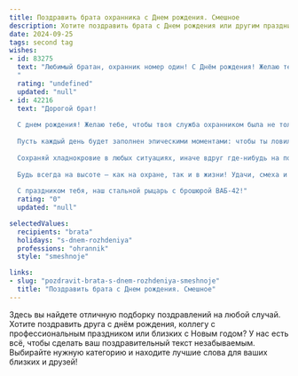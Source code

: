 ```yaml
---
title: Поздравить брата охранника c Днем рождения. Смешное
description: Хотите поздравить брата c Днем рождения или другим праздником? Наш ИИ создаст незабываемое поздравление, а вы обязательно выделитесь среди других.  
date: 2024-09-25
tags: second tag
wishes:
- id: 83275
  text: "Любимый братан, охранник номер один! С Днём рождения! Желаю тебе, чтобы твоя жизнь была настолько безопасной, что даже злодеи обходили бы её стороной, а преступники предпочитали бы сдаваться, лишь увидев твоё фото на \"Разыскивается\"!  Пусть зарплата твоя будет огромной, как твоя смекалка, а выходные — длинными, как очередь в туалет на корпоративе.  Будь здоров, как бык,  бодр, как пуля, и счастлив, как кот, выспавшийся после удачной охоты на мышей (или, скажем, на скучных клиентов)!
  "
  rating: "undefined"
  updated: "null"
- id: 42216
  text: "Дорогой брат!
  
  С днем рождения! Желаю тебе, чтобы твоя служба охранником была не только серьезной, но и веселой. Пусть воришки боятся тебя как черт от ладана, а потерянные ключи всегда сами находят дорогу к тебе!
  
  Пусть каждый день будет заполнен эпическими моментами: чтобы ты ловил не только преступников, но и удачу, а на работе твои «все под контролем» не относились к очереди в магазине за пивом!
  
  Сохраняй хладнокровие в любых ситуациях, иначе вдруг где-нибудь на посту ты не удержишься от шуток и начнешь охранять не только вещи, но и умы окружающих!
  
  Будь всегда на высоте — как на охране, так и в жизни! Удачи, смеха и много интересных моментов впереди!
  
  С праздником тебя, наш стальной рыцарь с брошюрой ВАБ-42!"
  rating: "0"
  updated: "null"

selectedValues:
  recipients: "brata"
  holidays: "s-dnem-rozhdeniya"
  professions: "ohrannik"
  style: "smeshnoje"

links:
- slug: "pozdravit-brata-s-dnem-rozhdeniya-smeshnoje"
  title: "Поздравить брата c Днем рождения. Смешное"
---
```


Здесь вы найдете отличную подборку поздравлений на любой случай. 
Хотите поздравить друга с днём рождения, коллегу с профессиональным праздником или близких с Новым годом? У нас есть всё, чтобы сделать ваш поздравительный текст незабываемым. Выбирайте нужную категорию и находите лучшие слова для ваших близких и друзей!
